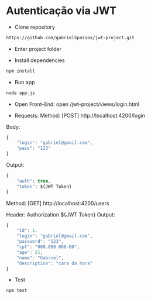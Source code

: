 # Autenticação via JWT 

* Clone repository
```bash
https://github.com/gabrielSpassos/jwt-project.git
```
* Enter project folder

* Install dependencies
```bash
npm install
``` 

* Run app
```bash
node app.js
```

* Open Front-End: 
open /jwt-project/views/login.html

* Requests:
Method: [POST] http://localhost:4200/login

Body: 
```javascript
{
	"login": "gabriel@gmail.com",
	"pass": "123"
}
```
Output:
```javascript
{
    "auth": true,
    "token": ${JWT Token}
}
```
Method: [GET] http://localhost:4200/users

Header: Authorization ${JWT Token}
Output: 
```javascript
{
    "id": 1,
    "login": "gabriel@gmail.com",
    "password": "123",
    "cpf": "000.000.000-00",
    "age": 21,
    "name": "Gabriel",
    "description": "cara da hora"
}
```

* Test 
```bash
npm test
```
